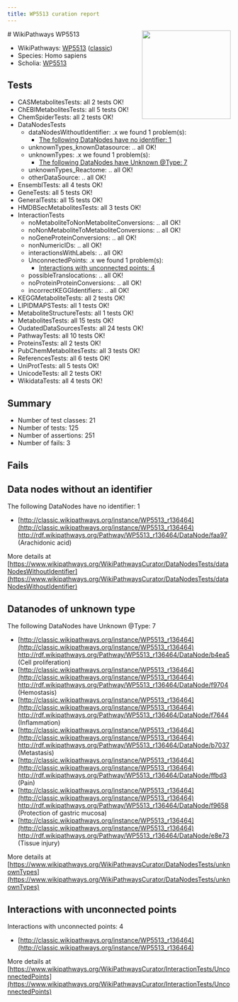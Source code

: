 ```yaml
---
title: WP5513 curation report
---
```


<img style="float: right; width: 200px" src="https://upload.wikimedia.org/wikipedia/commons/thumb/8/83/Wplogo_with_text_500.png/640px-Wplogo_with_text_500.png" />
# WikiPathways WP5513

* WikiPathways: [WP5513](https://wikipathways.org/pathways/WP5513) ([classic](https://classic.wikipathways.org/instance/WP5513))
* Species: Homo sapiens
* Scholia: [WP5513](https://scholia.toolforge.org/wikipathways/WP5513)
## Tests
* CASMetabolitesTests: all 2 tests OK!
* ChEBIMetabolitesTests: all 5 tests OK!
* ChemSpiderTests: all 2 tests OK!
* DataNodesTests
    * dataNodesWithoutIdentifier: .x we found 1 problem(s):
        * [The following DataNodes have no identifier: 1](#d2d32fa0)
    * unknownTypes_knownDatasource: .. all OK!
    * unknownTypes: .x we found 1 problem(s):
        * [The following DataNodes have Unknown @Type: 7](#839973e5)
    * unknownTypes_Reactome: .. all OK!
    * otherDataSource: .. all OK!
* EnsemblTests: all 4 tests OK!
* GeneTests: all 5 tests OK!
* GeneralTests: all 15 tests OK!
* HMDBSecMetabolitesTests: all 3 tests OK!
* InteractionTests
    * noMetaboliteToNonMetaboliteConversions: .. all OK!
    * noNonMetaboliteToMetaboliteConversions: .. all OK!
    * noGeneProteinConversions: .. all OK!
    * nonNumericIDs: .. all OK!
    * interactionsWithLabels: .. all OK!
    * UnconnectedPoints: .x we found 1 problem(s):
        * [Interactions with unconnected points: 4](#35a61adc)
    * possibleTranslocations: .. all OK!
    * noProteinProteinConversions: .. all OK!
    * incorrectKEGGIdentifiers: .. all OK!
* KEGGMetaboliteTests: all 2 tests OK!
* LIPIDMAPSTests: all 1 tests OK!
* MetaboliteStructureTests: all 1 tests OK!
* MetabolitesTests: all 15 tests OK!
* OudatedDataSourcesTests: all 24 tests OK!
* PathwayTests: all 10 tests OK!
* ProteinsTests: all 2 tests OK!
* PubChemMetabolitesTests: all 3 tests OK!
* ReferencesTests: all 6 tests OK!
* UniProtTests: all 5 tests OK!
* UnicodeTests: all 2 tests OK!
* WikidataTests: all 4 tests OK!


## Summary

* Number of test classes: 21
* Number of tests: 125
* Number of assertions: 251
* Number of fails: 3

## Fails

<a name="d2d32fa0" />

## Data nodes without an identifier

The following DataNodes have no identifier: 1

* [http://classic.wikipathways.org/instance/WP5513_r136464](http://classic.wikipathways.org/instance/WP5513_r136464) http://rdf.wikipathways.org/Pathway/WP5513_r136464/DataNode/faa97 (Arachidonic acid)


More details at [https://www.wikipathways.org/WikiPathwaysCurator/DataNodesTests/dataNodesWithoutIdentifier](https://www.wikipathways.org/WikiPathwaysCurator/DataNodesTests/dataNodesWithoutIdentifier)

<a name="839973e5" />

## Datanodes of unknown type

The following DataNodes have Unknown @Type: 7

* [http://classic.wikipathways.org/instance/WP5513_r136464](http://classic.wikipathways.org/instance/WP5513_r136464) http://rdf.wikipathways.org/Pathway/WP5513_r136464/DataNode/b4ea5 (Cell proliferation)
* [http://classic.wikipathways.org/instance/WP5513_r136464](http://classic.wikipathways.org/instance/WP5513_r136464) http://rdf.wikipathways.org/Pathway/WP5513_r136464/DataNode/f9704 (Hemostasis)
* [http://classic.wikipathways.org/instance/WP5513_r136464](http://classic.wikipathways.org/instance/WP5513_r136464) http://rdf.wikipathways.org/Pathway/WP5513_r136464/DataNode/f7644 (Inflammation)
* [http://classic.wikipathways.org/instance/WP5513_r136464](http://classic.wikipathways.org/instance/WP5513_r136464) http://rdf.wikipathways.org/Pathway/WP5513_r136464/DataNode/b7037 (Metastasis)
* [http://classic.wikipathways.org/instance/WP5513_r136464](http://classic.wikipathways.org/instance/WP5513_r136464) http://rdf.wikipathways.org/Pathway/WP5513_r136464/DataNode/ffbd3 (Pain)
* [http://classic.wikipathways.org/instance/WP5513_r136464](http://classic.wikipathways.org/instance/WP5513_r136464) http://rdf.wikipathways.org/Pathway/WP5513_r136464/DataNode/f9658 (Protection of
gastric mucosa)
* [http://classic.wikipathways.org/instance/WP5513_r136464](http://classic.wikipathways.org/instance/WP5513_r136464) http://rdf.wikipathways.org/Pathway/WP5513_r136464/DataNode/e8e73 (Tissue injury)


More details at [https://www.wikipathways.org/WikiPathwaysCurator/DataNodesTests/unknownTypes](https://www.wikipathways.org/WikiPathwaysCurator/DataNodesTests/unknownTypes)

<a name="35a61adc" />

## Interactions with unconnected points

Interactions with unconnected points: 4

* [http://classic.wikipathways.org/instance/WP5513_r136464](http://classic.wikipathways.org/instance/WP5513_r136464)


More details at [https://www.wikipathways.org/WikiPathwaysCurator/InteractionTests/UnconnectedPoints](https://www.wikipathways.org/WikiPathwaysCurator/InteractionTests/UnconnectedPoints)

